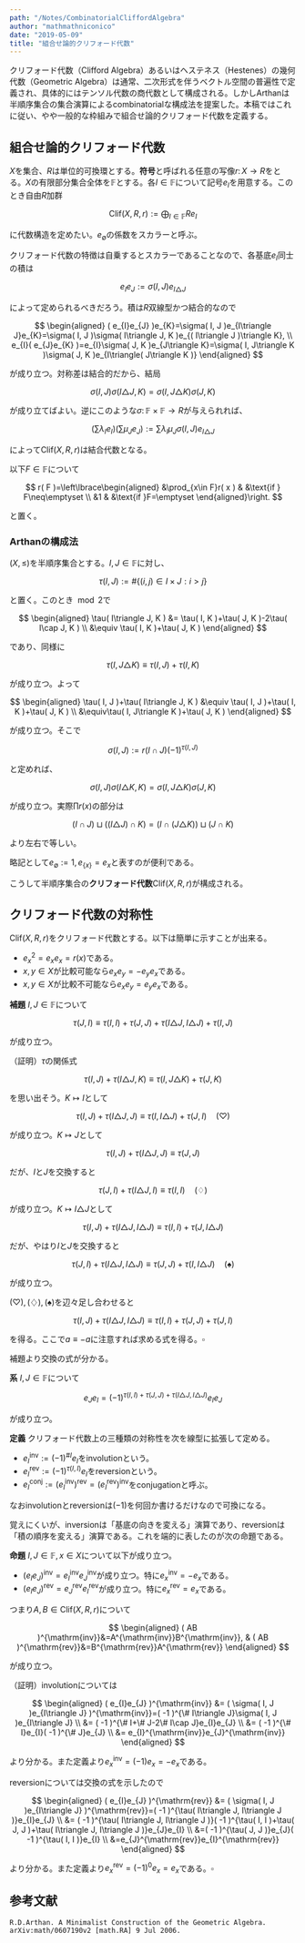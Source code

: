 ```yaml
---
path: "/Notes/CombinatorialCliffordAlgebra"
author: "mathmathniconico"
date: "2019-05-09"
title: "組合せ論的クリフォード代数"
---
```


クリフォード代数（Clifford Algebra）あるいはヘステネス（Hestenes）の幾何代数（Geometric Algebra）は通常、二次形式を伴うベクトル空間の普遍性で定義され、具体的にはテンソル代数の商代数として構成される。しかしArthanは半順序集合の集合演算によるcombinatorialな構成法を提案した。本稿ではこれに従い、やや一般的な枠組みで組合せ論的クリフォード代数を定義する。

## 組合せ論的クリフォード代数

$X$を集合、$R$は単位的可換環とする。**符号**と呼ばれる任意の写像$r\colon X\rightarrow R$をとる。$X$の有限部分集合全体を$\mathbb{F}$とする。各$I\in\mathbb{F}$について記号$e_{I}$を用意する。このとき自由$R$加群

$$
\mathrm{Clif}( X, R, r ):=\bigoplus_{I\in\mathbb{F}}Re_{I}
$$

に代数構造を定めたい。$e_{\emptyset}$の係数をスカラーと呼ぶ。

クリフォード代数の特徴は自乗するとスカラーであることなので、各基底$e_{I}$同士の積は

$$
e_{I}e_{J}:=\sigma( I, J )e_{I\triangle J}
$$

によって定められるべきだろう。積は$R$双線型かつ結合的なので

$$
\begin{aligned} ( e_{I}e_{J} )e_{K}=\sigma( I, J )e_{I\triangle J}e_{K}=\sigma( I, J )\sigma( I\triangle J, K )e_{( I\triangle J )\triangle K}, \\ e_{I}( e_{J}e_{K} )=e_{I}\sigma( J, K )e_{J\triangle K}=\sigma( I, J\triangle K )\sigma( J, K )e_{I\triangle( J\triangle K )} \end{aligned}
$$

が成り立つ。対称差は結合的だから、結局

$$
\sigma( I, J )\sigma( I\triangle J, K )=\sigma( I, J\triangle K )\sigma( J, K )
$$

が成り立てばよい。逆にこのような$\sigma\colon\mathbb{F}\times\mathbb{F}\rightarrow R$が与えられれば、

$$
\left( \sum\lambda_{I}e_{I} \right)\left( \sum\mu_{J}e_{J} \right):=\sum\lambda_{I}\mu_{J}\sigma( I, J )e_{I\triangle J}
$$

によって$\mathrm{Clif}( X, R, r )$は結合代数となる。

以下$F\in\mathbb{F}$について

$$
r( F )=\left\lbrace\begin{aligned} &\prod_{x\in F}r( x ) & &\text{if } F\neq\emptyset \\ &1 & &\text{if }F=\emptyset \end{aligned}\right.
$$

と置く。



### Arthanの構成法

$( X, \le )$を半順序集合とする。$I, J\in\mathbb{F}$に対し、

$$
\tau( I, J ):=\#\lbrace ( i, j ) \in I\times J : i\gt j \rbrace
$$

と置く。このとき$\mod{2}$で

$$
\begin{aligned} \tau( I\triangle J, K ) &= \tau( I, K )+\tau( J, K )-2\tau( I\cap J, K ) \\ &\equiv \tau( I, K )+\tau( J, K ) \end{aligned}
$$

であり、同様に

$$
\tau( I, J\triangle K )\equiv\tau( I, J )+\tau( I, K )
$$

が成り立つ。よって

$$
\begin{aligned} \tau( I, J )+\tau( I\triangle J, K ) &\equiv \tau( I, J )+\tau( I, K )+\tau( J, K ) \\ &\equiv\tau( I, J\triangle K )+\tau( J, K ) \end{aligned}
$$

が成り立つ。そこで

$$
\sigma( I, J ):=r( I\cap J )( -1 )^{\tau( I, J )}
$$

と定めれば、

$$
\sigma( I, J )\sigma( I\triangle K, K )=\sigma( I, J\triangle K )\sigma( J, K )
$$

が成り立つ。実際$\prod r( x )$の部分は

$$
( I\cap J )\sqcup( ( I\triangle J )\cap K )=( I\cap ( J\triangle K ) )\sqcup( J\cap K )
$$

より左右で等しい。

略記として$e_{\emptyset}:=1, e_{\lbrace x \rbrace}=e_{x}$と表すのが便利である。

こうして半順序集合の**クリフォード代数**$\mathrm{Clif}( X, R, r )$が構成される。



## クリフォード代数の対称性

$\mathrm{Clif}( X, R, r )$をクリフォード代数とする。以下は簡単に示すことが出来る。

- $e_{x}^{2}=e_{x}e_{x}=r( x )$である。
- $x, y\in X$が比較可能なら$e_{x}e_{y}=-e_{y}e_{x}$である。
- $x, y\in X$が比較不可能なら$e_{x}e_{y}=e_{y}e_{x}$である。

**補題** $I, J\in\mathbb{F}$について

$$
\tau( J, I )\equiv\tau( I, I )+\tau( J, J )+\tau( I\triangle J, I\triangle J )+\tau( I, J )
$$

が成り立つ。

（証明）$\tau$の関係式

$$
\tau( I, J )+\tau( I\triangle J, K )\equiv\tau( I, J\triangle K )+\tau( J, K )
$$

を思い出そう。$K\mapsto I$として

$$
\tau( I, J )+\tau( I\triangle J, J )\equiv\tau( I, I\triangle J )+\tau( J, I )\quad( \heartsuit )
$$

が成り立つ。$K\mapsto J$として

$$
\tau( I, J )+\tau( I\triangle J, J )\equiv\tau( J, J )
$$

だが、$I$と$J$を交換すると

$$
\tau( J, I )+\tau( I\triangle J, I )\equiv\tau( I, I )\quad( \diamondsuit )
$$

が成り立つ。$K\mapsto I\triangle J$として

$$
\tau( I, J )+\tau( I\triangle J, I\triangle J )\equiv\tau( I, I )+\tau( J, I\triangle J )
$$

だが、やはり$I$と$J$を交換すると

$$
\tau( J, I )+\tau( I\triangle J, I\triangle J )\equiv\tau( J, J )+\tau( I, I\triangle J )\quad( \spadesuit )
$$

が成り立つ。

$( \heartsuit ), ( \diamondsuit ), ( \spadesuit )$を辺々足し合わせると

$$
\tau( I, J )+\tau( I\triangle J, I\triangle J )\equiv\tau( I, I )+\tau( J, J )+\tau( J, I )
$$

を得る。ここで$a\equiv -a$に注意すれば求める式を得る。$\square$

補題より交換の式が分かる。

**系** $I, J\in\mathbb{F}$について

$$
e_{J}e_{I}=( -1 )^{\tau( I, I )+\tau( J, J )+\tau( I\triangle J, I\triangle J )}e_{I}e_{J}
$$

が成り立つ。

**定義** クリフォード代数上の三種類の対称性を次を線型に拡張して定める。

- $e_{I}^{\mathrm{inv}}:=( -1 )^{\# I}e_{I}$をinvolutionという。
- $e_{I}^{\mathrm{rev}}:=( -1 )^{\tau( I, I )}e_{I}$をreversionという。
- $e_{I}^{\mathrm{conj}}:=( e_{I}^{\mathrm{inv}} )^{\mathrm{rev}}=( e_{I}^{\mathrm{rev}} )^{\mathrm{inv}}$をconjugationと呼ぶ。

なおinvolutionとreversionは$( -1 )$を何回か書けるだけなので可換になる。

覚えにくいが、inversionは「基底の向きを変える」演算であり、reversionは「積の順序を変える」演算である。これを端的に表したのが次の命題である。

**命題** $I, J\in\mathbb{F}, x\in X$について以下が成り立つ。

- $( e_{I}e_{J} )^{\mathrm{inv}}=e_{I}^{\mathrm{inv}}e_{J}^{\mathrm{inv}}$が成り立つ。特に$e_{x}^{\mathrm{inv}}=-e_{x}$である。
- $( e_{I}e_{J} )^{\mathrm{rev}}=e_{J}^{\mathrm{rev}}e_{I}^{\mathrm{rev}}$が成り立つ。特に$e_{x}^{\mathrm{rev}}=e_{x}$である。

つまり$A, B\in\mathrm{Clif}( X, R, r )$について

$$
\begin{aligned} ( AB )^{\mathrm{inv}}&=A^{\mathrm{inv}}B^{\mathrm{inv}}, & ( AB )^{\mathrm{rev}}&=B^{\mathrm{rev}}A^{\mathrm{rev}} \end{aligned}
$$

が成り立つ。

（証明）involutionについては

$$
\begin{aligned} ( e_{I}e_{J} )^{\mathrm{inv}} &= ( \sigma( I, J )e_{I\triangle J} )^{\mathrm{inv}}=( -1 )^{\# I\triangle J}\sigma( I, J )e_{I\triangle J} \\ &= ( -1 )^{\# I+\# J-2\# I\cap J}e_{I}e_{J} \\ &= ( -1 )^{\# I}e_{I}( -1 )^{\# J}e_{J} \\ &= e_{I}^{\mathrm{inv}}e_{J}^{\mathrm{inv}} \end{aligned}
$$

より分かる。また定義より$e_{x}^{\mathrm{inv}}=( -1 )e_{x}=-e_{x}$である。

reversionについては交換の式を示したので

$$
\begin{aligned} ( e_{I}e_{J} )^{\mathrm{rev}} &= ( \sigma( I, J )e_{I\triangle J} )^{\mathrm{rev}}=( -1 )^{\tau( I\triangle J, I\triangle J )}e_{I}e_{J} \\ &= ( -1 )^{\tau( I\triangle J, I\triangle J )}( -1 )^{\tau( I, I )+\tau( J, J )+\tau( I\triangle J, I\triangle J )}e_{J}e_{I} \\ &=( -1 )^{\tau( J, J )}e_{J}( -1 )^{\tau( I, I )}e_{I} \\ &=e_{J}^{\mathrm{rev}}e_{I}^{\mathrm{rev}} \end{aligned}
$$

より分かる。また定義より$e_{x}^{\mathrm{rev}}=( -1 )^{0}e_{x}=e_{x}$である。$\square$




## 参考文献

    R.D.Arthan. A Minimalist Construction of the Geometric Algebra. arXiv:math/0607190v2 [math.RA] 9 Jul 2006.